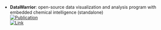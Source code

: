 - **DataWarrior**: open-source data visualization and analysis program with embedded chemical intelligence (standalone)  
	[![Publication](https://img.shields.io/badge/Publication-Citations:1127-blue?style=for-the-badge&logo=bookstack)](https://doi.org/10.1021/ci500588j)  
	[![Link](https://img.shields.io/badge/Link-online-brightgreen?style=for-the-badge&logo=cachet&logoColor=65FF8F)](http://www.openmolecules.org/datawarrior/download.html)  
